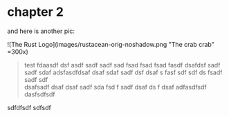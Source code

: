 # chapter 2

and here is another pic:

![The Rust Logo](images/rustacean-orig-noshadow.png "The crab crab" =300x)

>test fdaasdf dsf asdf sadf sadf sad fsad fsad fsad fasdf dsafdsf sadf sadf sdaf 
adsfasdfdsaf  dsaf sdaf sadf dsf dsaf s fasf sdf sdf ds fsadf sadf sdf  
dsafsadf dsaf dsaf sadf sda fsd f sadf dsaf ds f dsaf
adfasdfsdf dasfsdfsdf

sdfdfsdf 
sdfsdf